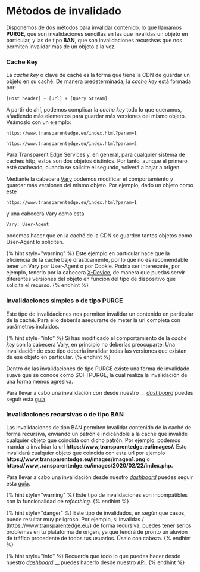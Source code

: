 # Métodos de invalidado

Disponemos de dos métodos para invalidar contenido: lo que llamamos **PURGE,** que son invalidaciones sencillas en las que invalidas un objeto en particular, y las de tipo **BAN**, que son invalidaciones recursivas que nos permiten invalidar más de un objeto a la vez.

### Cache Key

La _cache key_ o clave de caché es la forma que tiene la CDN de guardar un objeto en su caché. De manera predeterminada, la _cache key_ está formada por:

```
[Host header] + [url] + [Query Stream]
```

A partir de ahí, podemos complicar la _cache key_ todo lo que queramos, añadiendo más elementos para guardar más versiones del mismo objeto. Veámoslo con un ejemplo:

```
https://www.transparentedge.eu/index.html?param=1

https://www.transparentedge.eu/index.html?param=2
```

Para Transparent Edge Services y, en general, para cualquier sistema de cachés http, estos son dos objetos distintos. Por tanto, aunque el primero esté cacheado, cuando se solicite el segundo, volverá a bajar a origen.

Mediante la cabecera [Vary](cabeceras-por-defecto/vary.md) podemos modificar el comportamiento y guardar más versiones del mismo objeto. Por ejemplo, dado un objeto como este

```
https://www.transparentedge.eu/index.html?param=1
```

y una cabecera Vary como esta

```
Vary: User-Agent
```

podemos hacer que en la caché de la CDN se guarden tantos objetos como User-Agent lo soliciten.&#x20;

{% hint style="warning" %}
Este ejemplo en particular hace que la eficiencia de la caché baje drásticamente,  por lo que no es recomendable tener un Vary por User-Agent o por Cookie. Podría ser interesante, por ejemplo, tenerlo por la cabecera [X-Device](cabeceras-por-defecto/x-device.md), de manera que puedas servir diferentes versiones del objeto en función del tipo de dispositivo que solicita el recurso.
{% endhint %}

### Invalidaciones simples o de tipo PURGE

Este tipo de invalidaciones nos permiten invalidar un contenido en particular de la caché. Para ello deberás asegurarte de meter la url completa con parámetros incluidos.

{% hint style="info" %}
Si has modificado el comportamiento de la _cache key_ con la cabecera Vary, en principio no deberías preocuparte. Una invalidación de este tipo debería invalidar todas las versiones que existan de ese objeto en particular.
{% endhint %}

Dentro de las invalidaciones de tipo PURGE existe una forma de invalidado suave que se conoce como SOFTPURGE, la cual realiza la invalidación de una forma menos agresiva.&#x20;

Para llevar a cabo una invalidación con desde nuestro __ [_dashboard_](https://dashboard.transparentcdn.com) puedes seguir esta [guía](../dashboard/invalidando-contenido.md).

### Invalidaciones recursivas o de tipo BAN

Las invalidaciones de tipo BAN permiten invalidar contenido de la caché de forma recursiva, enviando un patrón e indicándole a la caché que invalide cualquier objeto que coincida con dicho patrón. Por ejemplo, podemos mandar a invalidar la url **https://www,transparentedge.eu/images/.** Esto invalidará cualquier objeto que coincida con esta url por ejemplo **https://www,transparentedge.eu/images/imagen1.png** o **https://www,.ransparentedge.eu/images/2020/02/22/index.php.**

Para llevar a cabo una invalidación desde nuestro [_dashboard_](https://dashboard.transparentcdn.com) puedes seguir esta [guía](../dashboard/invalidando-contenido.md).

{% hint style="warning" %}
Este tipo de invalidaciones son incompatibles con la funcionalidad de _refecthing_.
{% endhint %}

{% hint style="danger" %}
Este tipo de invalidados, en según que casos, puede resultar muy peligroso. Por ejemplo, si invalidas / (https://www.transparentedge.eu/) de forma recursiva, puedes tener serios problemas en tu plataforma de origen, ya que tendrá de pronto un aluvión de tráfico procedente de todos tus usuarios. Úsalo con cabeza.
{% endhint %}



{% hint style="info" %}
Recuerda que todo lo que puedes hacer desde nuestro [_dashboard_](https://dashboard.transparetncdn.com) __ puedes hacerlo desde nuestro [API](glosario/api.md).
{% endhint %}

